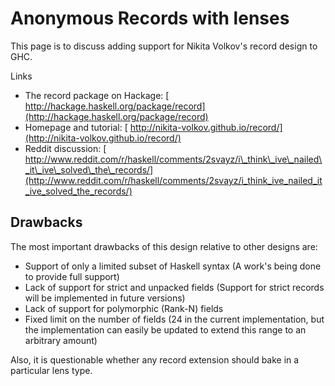# Anonymous Records with lenses



This page is to discuss adding support for Nikita Volkov's record design to GHC.



Links


- The record package on Hackage: [
  http://hackage.haskell.org/package/record](http://hackage.haskell.org/package/record)
- Homepage and tutorial: [
  http://nikita-volkov.github.io/record/](http://nikita-volkov.github.io/record/)
- Reddit discussion: [
  http://www.reddit.com/r/haskell/comments/2svayz/i\_think\_ive\_nailed\_it\_ive\_solved\_the\_records/](http://www.reddit.com/r/haskell/comments/2svayz/i_think_ive_nailed_it_ive_solved_the_records/)

## Drawbacks



The most important drawbacks of this design relative to other designs are:


- Support of only a limited subset of Haskell syntax (A work's being done to provide full support)
- Lack of support for strict and unpacked fields (Support for strict records will be implemented in future versions)
- Lack of support for polymorphic (Rank-N) fields
- Fixed limit on the number of fields (24 in the current implementation, but the implementation can easily be updated to extend this range to an arbitrary amount)


Also, it is questionable whether any record extension should bake in a particular lens type.


